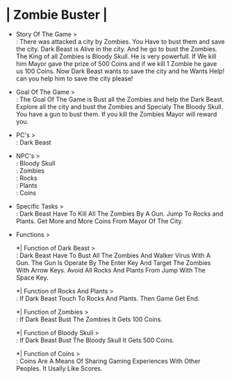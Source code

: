 # | Zombie Buster |

* Story Of The Game >                                                                                                                                 
: There was attacked a city by Zombies. You Have to bust them and save the city. Dark Beast is Alive in the city. And he go to bust the Zombies. The King of all Zombies is Bloody Skull. He is very powerfull. If We kill him Mayor gave the prize of 500 Coins and if we kill 1 Zombie he gave us 100 Coins. Now Dark Beast wants to save the city and he Wants Help! can you help him to save the city please!                                                                                                                           
                                    
* Goal Of The Game >                                                                                                                     
: The Goal Of The Game is Bust all the Zombies and help the Dark Beast. Explore all the city and bust the Zombies and Specialy The Bloody Skull. You have a gun to bust them. If you kill the Zombies Mayor will reward you.                                                                                                                                     

* PC's >                                                                  
: Dark Beast                                                                                                                                                                     

* NPC's >                                                                                                                                       
: Bloody Skull                                                                                                                                                                   
: Zombies                                                                                                                                                                       
: Rocks                                                                                                                                                                         
: Plants                                                                                                                                                                         
: Coins                                                                                                                                                                         


* Specific Tasks >                                                                                                                                       
: Dark Beast Have To Kill All The Zombies By A Gun. Jump To Rocks and Plants. Get More and More Coins From Mayor Of The City.                                                   

* Functions >                                                                                                                                                                   

  *| Function of Dark Beast >                                                                                                                                                   
     : Dark Beast Have To Bust All The Zombies And Walker Virus With A Gun. The Gun Is Operate By The Enter Key And Target The Zombies With Arrow Keys. Avoid All Rocks And Plants From Jump With The Space Key.                                                                                                                                             

  *| Function of Rocks And Plants >                                                                                                                                            
  : If Dark Beast Touch To Rocks And Plants. Then Game Get End.                                                                                                            

  *| Function of Zombies >                                                                                                                                                      
  : If Dark Beast Bust The Zombies It Gets 100 Coins.                                                                                                                      

  *| Function of Bloody Skull >                                                                                                                                                 
  : If Dark Beast Bust The Bloody Skull It Gets 500 Coins.                                                                                                                 

  *| Function of Coins >                                                                                                                                                        
  : Coins Are A Means Of Sharing Gaming Experiences With Other Peoples. It Usally Like Scores.
